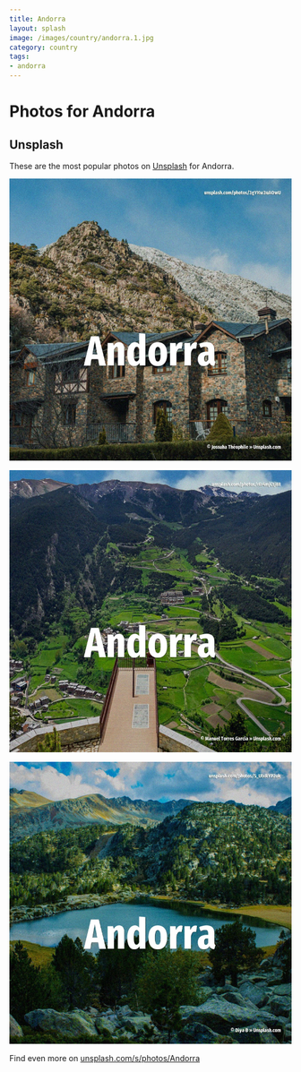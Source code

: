 ```yaml
---
title: Andorra
layout: splash
image: /images/country/andorra.1.jpg
category: country
tags:
- andorra
---
```

# Photos for Andorra

## Unsplash

These are the most popular photos on [Unsplash](https://unsplash.com) for Andorra.

![Andorra](/images/country/andorra.1.jpg)

![Andorra](/images/country/andorra.2.jpg)

![Andorra](/images/country/andorra.3.jpg)

Find even more on [unsplash.com/s/photos/Andorra](https://unsplash.com/s/photos/Andorra)